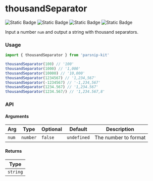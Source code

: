 # thousandSeparator
![Static Badge](https://img.shields.io/badge/Statement%20Coverage-100.00%-brightgreen) ![Static Badge](https://img.shields.io/badge/Branch%20Coverage-100.00%-brightgreen) ![Static Badge](https://img.shields.io/badge/Function%20Coverage-100.00%-brightgreen) ![Static Badge](https://img.shields.io/badge/Line%20Coverage-100.00%-brightgreen)
      
Input a number `num` and output a string with thousand separators.

### Usage

```ts
import { thousandSeparator } from 'parsnip-kit'

thousandSeparator(100) // '100'
thousandSeparator(1000) // '1,000'
thousandSeparator(10000) // '10,000'
thousandSeparator(1234567) // '1,234,567'
thousandSeparator(-1234567) // '-1,234,567'
thousandSeparator(1234.567) // '1,234.567'
thousandSeparator(1234.567/) // '1,234.567,8'
```


### API

#### Arguments

| Arg | Type | Optional | Default | Description |
| --- | --- | --- | --- | --- |
| `num` | `number` | `false` | `undefined` | The number to format |

#### Returns

| Type |
| ---  |
| `string`  |